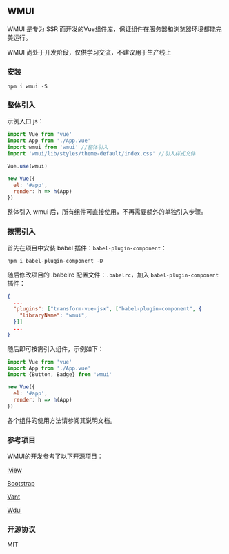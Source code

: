 ## WMUI

WMUI 是专为 SSR 而开发的Vue组件库，保证组件在服务器和浏览器环境都能完美运行。

WMUI 尚处于开发阶段，仅供学习交流，不建议用于生产线上

### 安装

```
npm i wmui -S
```

### 整体引入

示例入口 js：

```javascript
import Vue from 'vue'
import App from './App.vue'
import wmui from 'wmui' //整体引入
import 'wmui/lib/styles/theme-default/index.css' //引入样式文件

Vue.use(wmui)

new Vue({
  el: '#app',
  render: h => h(App)
})
```


整体引入 wmui 后，所有组件可直接使用，不再需要额外的单独引入步骤。

### 按需引入

首先在项目中安装 babel 插件：`babel-plugin-component`：

```
npm i babel-plugin-component -D
```

随后修改项目的 .babelrc 配置文件：`.babelrc`，加入 `babel-plugin-component` 插件：

```json
{
  ...
  "plugins": ["transform-vue-jsx", ["babel-plugin-component", {
    "libraryName": "wmui",
  }]]
  ...
}
```

随后即可按需引入组件，示例如下：

```javascript
import Vue from 'vue'
import App from './App.vue'
import {Button, Badge} from 'wmui'

new Vue({
  el: '#app',
  render: h => h(App)
})
```

各个组件的使用方法请参阅其说明文档。

### 参考项目

WMUI的开发参考了以下开源项目：

[iview](https://github.com/iview/iview)

[Bootstrap](https://github.com/twbs/bootstrap)

[Vant](https://github.com/youzan/vant)

[Wdui](https://github.com/wdfe/wdui)

### 开源协议

MIT